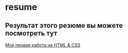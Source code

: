 # resume

## Результат этого резюме вы можете посмотреть тут

[Моя первая работа на HTML & CSS](https://azamatabdurasulov.github.io/resume/)
